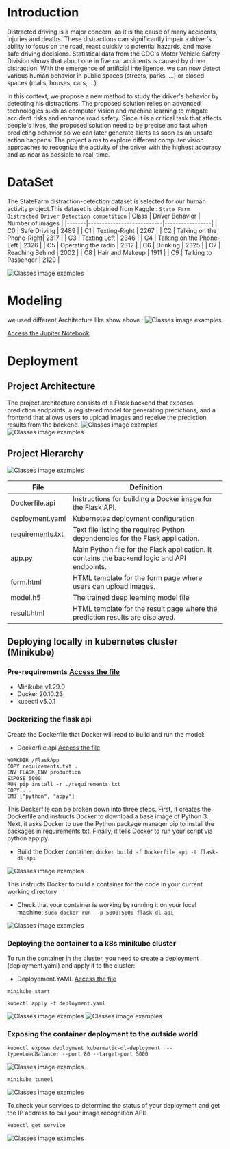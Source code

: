 # Introduction 
Distracted driving is a major concern, as it is the cause of many accidents, injuries and deaths. These distractions can significantly impair a driver's ability to focus on the road, react quickly to potential hazards, and make safe driving decisions. Statistical data from the CDC's Motor Vehicle Safety Division shows that about one in five car accidents is caused by driver distraction. 
With the emergence of artificial intelligence, we can now detect various human behavior in public spaces (streets, parks, ...) or closed spaces (malls, houses, cars, ...). 

In this context, we propose a new method to study the driver's behavior by detecting his distractions. The proposed solution relies on advanced technologies such as computer vision and machine learning to mitigate accident risks and enhance road safety.
Since it is a critical task that affects people's lives, the proposed solution need to be precise and fast when predicting behavior so we can later generate alerts as soon as an unsafe action happens.
The project aims to explore different computer vision approaches  to recognize the activity of the driver with the highest accuracy and as near as possible to real-time.

# DataSet 
The StateFarm distraction-detection dataset is selected for our human activity project.This dataset is obtained from Kaggle : ``State Farm Distracted Driver Detection competition``
| Class | Driver Behavior            | Number of images |
|-------|---------------------------|-----------------|
| C0    | Safe Driving              | 2489            |
| C1    | Texting-Right             | 2267            |
| C2    | Talking on the Phone-Right| 2317            |
| C3    | Texting Left              | 2346            |
| C4    | Talking on the Phone-Left | 2326            |
| C5    | Operating the radio       | 2312            |
| C6    | Drinking                  | 2325            |
| C7    | Reaching Behind           | 2002            |
| C8    | Hair and Makeup           | 1911            |
| C9    | Talking to Passenger      | 2129            |

![Classes image examples](images/images-classes.png)

# Modeling 
we used different Architecture like show above : 
![Classes image examples](images/model.png)

[Access the Jupiter Notebook ](PFA_Driver_Distraction_Detection.ipynb)

# Deployment 
## Project Architecture
The project architecture consists of a Flask backend that exposes prediction endpoints, a registered model for generating predictions, and a frontend that allows users to upload images and receive the prediction results from the backend.
![Classes image examples](images/front_home.PNG)
![Classes image examples](images/result.PNG)

## Project Hierarchy 
![Classes image examples](images/architecture.png)

| File            | Definition                                                               |
|-----------------|--------------------------------------------------------------------------|
| Dockerfile.api  | Instructions for building a Docker image for the Flask API.               |
| deployment.yaml | Kubernetes deployment configuration                                      |
| requirements.txt| Text file listing the required Python dependencies for the Flask application. |
| app.py          | Main Python file for the Flask application. It contains the backend logic and API endpoints. |
| form.html       | HTML template for the form page where users can upload images.            |
| model.h5        | The trained deep learning model file                                     |
| result.html     | HTML template for the result page where the prediction results are displayed. |

## Deploying locally in kubernetes cluster (Minikube)
### Pre-requirements  [Access the file ](deployment/requirements.txt)
* Minikube v1.29.0
* Docker 20.10.23
* kubectl  v5.0.1

### Dockerizing the flask api
Create the Dockerfile that Docker will read to build and run the model:
* Dockerfile.api  [Access the file ](deployment/Dockerfile.api)

``` FROM python:3.9
WORKDIR /FlaskApp
COPY requirements.txt .
ENV FLASK_ENV production
EXPOSE 5000
RUN pip install -r ./requirements.txt
COPY . .
CMD ["python", "appy"]
```
This Dockerfile can be broken down into three steps. First, it creates the Dockerfile and instructs Docker to download a base image of Python 3. Next, it asks Docker to use the Python package manager pip to install the packages in requirements.txt. Finally, it tells Docker to run your script via python app.py.

* Build the Docker container:
``` docker build -f Dockerfile.api -t flask-dl-api ```

![Classes image examples](images/1.png)

This instructs Docker to build a container for the code in your current working directory
* Check that your container is working by running it on your local machine:
``` sudo docker run  -p 5000:5000 flask-dl-api ```

![Classes image examples](images/2.png)

### Deploying the container to a k8s minikube cluster
To run the container in the cluster, you need to create a deployment (deployment.yaml) and apply it to the cluster:  
* Deployement.YAML  [Access the file ](deployment/deployment.yaml)

``` minikube start ```

``` kubectl apply -f deployment.yaml ```

![Classes image examples](images/3.png)
![Classes image examples](images/33.png)

### Exposing the container deployment to the outside world
``` kubectl expose deployment kubermatic-dl-deployment  --type=LoadBalancer --port 80 --target-port 5000 ```

![Classes image examples](images/4.png)

``` minikube tuneel ```

![Classes image examples](images/5.png)

To check your services to determine the status of your deployment and get the IP address to call your image recognition API:

``` kubectl get service ```

![Classes image examples](images/6.png)
